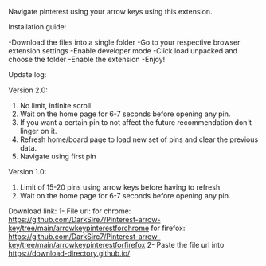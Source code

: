 Navigate pinterest using your arrow keys using this extension.

Installation guide:

-Download the files into a single folder
-Go to your respective browser extension settings 
-Enable developer mode 
-Click load unpacked and choose the folder 
-Enable the extension 
-Enjoy!

Update log:

Version 2.0:
1. No limit, infinite scroll
2. Wait on the home page for 6-7 seconds before opening any pin.
3. If you want a certain pin to not affect the future recommendation don't linger on it.
4. Refresh home/board page to load new set of pins and clear the previous data.
5. Navigate using first pin

Version 1.0:

1. Limit of 15-20 pins using arrow keys before having to refresh
2. Wait on the home page for 6-7 seconds before opening any pin.


Download link:
1- File url:
for chrome: https://github.com/DarkSire7/Pinterest-arrow-key/tree/main/arrowkeypinterestforchrome
for firefox: https://github.com/DarkSire7/Pinterest-arrow-key/tree/main/arrowkeypinterestforfirefox
2- Paste the file url into https://download-directory.github.io/
